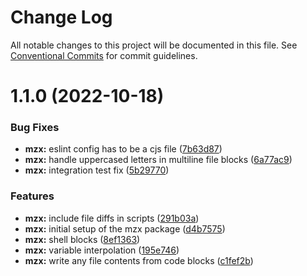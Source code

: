 # Change Log

All notable changes to this project will be documented in this file. See
[Conventional Commits](https://conventionalcommits.org) for commit guidelines.

# 1.1.0 (2022-10-18)

### Bug Fixes

- **mzx:** eslint config has to be a cjs file
  ([7b63d87](https://github.com/AmazeeLabs/silverback-mono/commit/7b63d87293c539428c11e9d400cb44bad5f2d925))
- **mzx:** handle uppercased letters in multiline file blocks
  ([6a77ac9](https://github.com/AmazeeLabs/silverback-mono/commit/6a77ac94394f7e45eb62857e7b9094dd0c4a0ed1))
- **mzx:** integration test fix
  ([5b29770](https://github.com/AmazeeLabs/silverback-mono/commit/5b2977077cb6e6edff67f60ecf557006954c316a))

### Features

- **mzx:** include file diffs in scripts
  ([291b03a](https://github.com/AmazeeLabs/silverback-mono/commit/291b03aeaa343eda7b0816e77f3eb5788a6c7cda))
- **mzx:** initial setup of the mzx package
  ([d4b7575](https://github.com/AmazeeLabs/silverback-mono/commit/d4b757563561c6a978adbf1551584b2b44c1b938))
- **mzx:** shell blocks
  ([8ef1363](https://github.com/AmazeeLabs/silverback-mono/commit/8ef1363af91404b35c65f706ea7eb28aef0daa78))
- **mzx:** variable interpolation
  ([195e746](https://github.com/AmazeeLabs/silverback-mono/commit/195e7465c4e664be7ae3d87436131aa728937132))
- **mzx:** write any file contents from code blocks
  ([c1fef2b](https://github.com/AmazeeLabs/silverback-mono/commit/c1fef2b4859d57da582f0e0b8523300028181bbc))
